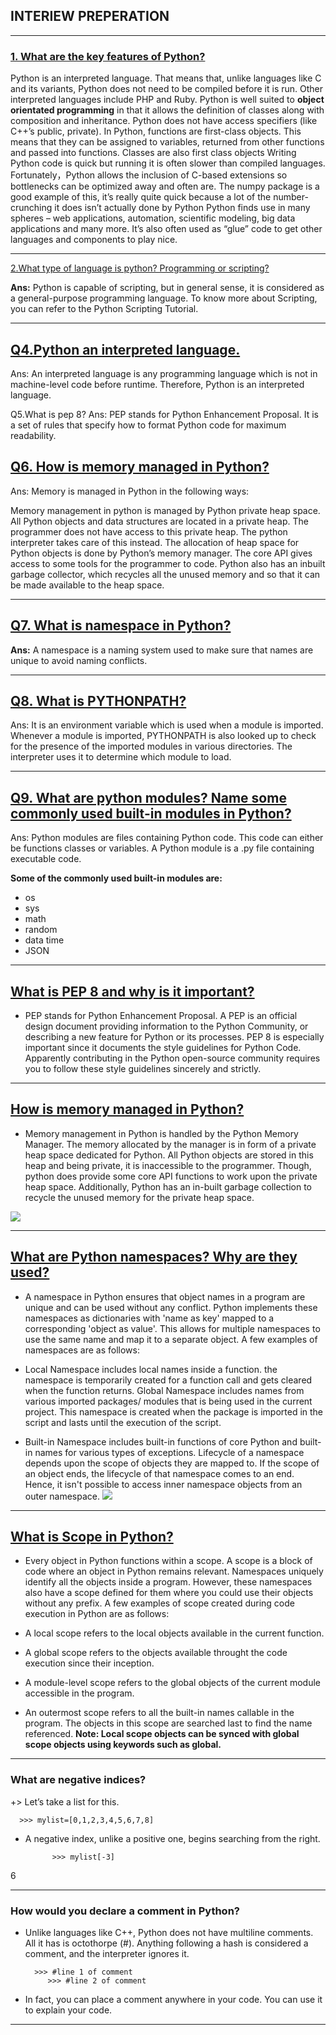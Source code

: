 ## INTERIEW PREPERATION


---------------------------------------

### [1. What are the key features of Python?]()


Python is an interpreted language. That means that, unlike languages like C and its variants, Python does not need to be compiled before it is run. Other interpreted languages include PHP and Ruby.
Python is well suited to **object orientated programming** in that it allows the definition of classes along with composition and inheritance. Python does not have access specifiers (like C++’s public, private).
In Python, functions are first-class objects. This means that they can be assigned to variables, returned from other functions and passed into functions. Classes are also first class objects
Writing Python code is quick but running it is often slower than compiled languages. Fortunately，Python allows the inclusion of C-based extensions so bottlenecks can be optimized away and often are. The numpy package is a good example of this, it’s really quite quick because a lot of the number-crunching it does isn’t actually done by Python
Python finds use in many spheres – web applications, automation, scientific modeling, big data applications and many more. It’s also often used as “glue” code to get other languages and components to play nice.



----------------------------------

[2.What type of language is python? Programming or scripting?]()


**Ans:** Python is capable of scripting, but in general sense, it is considered as a general-purpose programming language. To know more about Scripting, you can refer to the Python Scripting Tutorial.


-------------------

## [Q4.Python an interpreted language.]()

Ans: An interpreted language is any programming language which is not in machine-level code before runtime. Therefore, Python is an interpreted language.

Q5.What is pep 8?
Ans: PEP stands for Python Enhancement Proposal. It is a set of rules that specify how to format Python code for maximum readability.

## [Q6. How is memory managed in Python?]()
Ans: Memory is managed in Python in the following ways:

Memory management in python is managed by Python private heap space. All Python objects and data structures are located in a private heap.
The programmer does not have access to this private heap. The python interpreter takes care of this instead.
The allocation of heap space for Python objects is done by Python’s memory manager. The core API gives access to some tools for the programmer to code.
Python also has an inbuilt garbage collector, which recycles all the unused memory and so that it can be made available to the heap space.


-------------------------------

## [Q7. What is namespace in Python?]()

**Ans:** A namespace is a naming system used to make sure that names are unique to avoid naming conflicts.

----------------------

## [Q8. What is PYTHONPATH?]()

Ans: It is an environment variable which is used when a module is imported. Whenever a module is imported, PYTHONPATH is also looked up to check for the presence of the imported modules in various directories. The interpreter uses it to determine which module to load.

---------------

## [Q9. What are python modules? Name some commonly used built-in modules in Python?]()

Ans: Python modules are files containing Python code. This code can either be functions classes or variables. A Python module is a .py file containing executable code.

**Some of the commonly used built-in modules are:**

- os
- sys
- math
- random
- data time
- JSON

---------------

##  [What is PEP 8 and why is it important?]()

- PEP stands for Python Enhancement Proposal. A PEP is an official design document providing information to the Python Community, or describing a new feature for Python or its processes. PEP 8 is especially important since it documents the style guidelines for Python Code. Apparently contributing in the Python open-source community requires you to follow these style guidelines sincerely and strictly.

----------------------

##  [How is memory managed in Python?]()

- Memory management in Python is handled by the Python Memory Manager. The memory allocated by the manager is in form of a private heap space dedicated for Python. All Python objects are stored in this heap and being private, it is inaccessible to the programmer. Though, python does provide some core API functions to work upon the private heap space.
Additionally, Python has an in-built garbage collection to recycle the unused memory for the private heap space.

![](https://miro.medium.com/max/656/1*xIJgwPGI-6yjKCMogU152w.png)

---------------------

## [What are Python namespaces? Why are they used?]()


- A namespace in Python ensures that object names in a program are unique and can be used without any conflict. Python implements these namespaces as dictionaries with 'name as key' mapped to a corresponding 'object as value'. This allows for multiple namespaces to use the same name and map it to a separate object. A few examples of namespaces are as follows:

- Local Namespace includes local names inside a function. the namespace is temporarily created for a function call and gets cleared when the function returns.
Global Namespace includes names from various imported packages/ modules that is being used in the current project. This namespace is created when the package is imported in the script and lasts until the execution of the script.

- Built-in Namespace includes built-in functions of core Python and built-in names for various types of exceptions.
Lifecycle of a namespace depends upon the scope of objects they are mapped to. If the scope of an object ends, the lifecycle of that namespace comes to an end. Hence, it isn't possible to access inner namespace objects from an outer namespace.
![](https://assets.interviewbit.com/assets/skill_interview_questions/python/python-namespaces-4d66efcaf95c5b42452c3e14d90c4aa4873c577c8cf72e0f2d9a8bbec9ec5cba.png.gz)


--------------

##  [What is Scope in Python?]()

- Every object in Python functions within a scope. A scope is a block of code where an object in Python remains relevant. Namespaces uniquely identify all the objects inside a program. However, these namespaces also have a scope defined for them where you could use their objects without any prefix. A few examples of scope created during code execution in Python are as follows:

- A local scope refers to the local objects available in the current function.
- A global scope refers to the objects available throught the code execution since their inception.
- A module-level scope refers to the global objects of the current module accessible in the program.
- An outermost scope refers to all the built-in names callable in the program. The objects in this scope are searched last to find the name referenced.
**Note: Local scope objects can be synced with global scope objects using keywords such as global.**

---------------------

### What are negative indices?

+> Let’s take a list for this.

      >>> mylist=[0,1,2,3,4,5,6,7,8]
- A negative index, unlike a positive one, begins searching from the right.

            >>> mylist[-3]
6

---------------
### How would you declare a comment in Python?

- Unlike languages like C++, Python does not have multiline comments. All it has is octothorpe (#). Anything following a hash is considered a comment, and the interpreter ignores it.

        >>> #line 1 of comment
           >>> #line 2 of comment
- In fact, you can place a comment anywhere in your code. You can use it to explain your code.


--------------------






